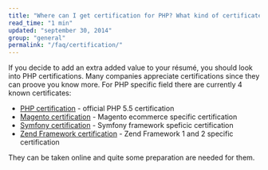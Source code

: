 ```yaml
---
title: "Where can I get certification for PHP? What kind of certificates are available?"
read_time: "1 min"
updated: "september 30, 2014"
group: "general"
permalink: "/faq/certification/"
---
```


If you decide to add an extra added value to your résumé, you should look into PHP certifications. Many companies appreciate
certifications since they can proove you know more. For PHP specific field there are currently 4 known certificates:

* [PHP certification](http://www.zend.com/en/services/certification) - official PHP 5.5 certification
* [Magento certification](http://www.magentocommerce.com/certification/) - Magento ecommerce specific certification
* [Symfony certification](http://sensiolabs.com/en/symfony/certification.html) - Symfony framework speficic certification
* [Zend Framework certification](http://www.zend.com/en/services/certification) - Zend Framework 1 and 2 specific certification

They can be taken online and quite some preparation are needed for them.
